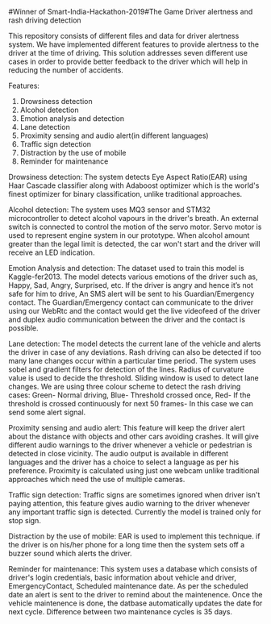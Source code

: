 #Winner of Smart-India-Hackathon-2019#The Game
Driver alertness and rash driving detection

This repository consists of different files and data for driver alertness system.
We have implemented different features to provide alertness to the driver at the time of driving.
This solution addresses seven different use cases in order to provide better feedback to the driver which will help in reducing the number of accidents.

Features:
1) Drowsiness detection
2) Alcohol detection
3) Emotion analysis and detection
4) Lane detection
5) Proximity sensing and audio alert(in different languages)
6) Traffic sign detection 
7) Distraction by the use of mobile
8) Reminder for maintenance

Drowsiness detection:
The system detects Eye Aspect Ratio(EAR) using Haar Cascade classifier along with Adaboost optimizer which is the world's finest optimizer for binary classification, unlike traditional approaches.

Alcohol detection:
The system uses MQ3 sensor and STM32 microcontroller to detect alcohol vapours in the driver's breath. An external switch is connected to control the motion of the servo motor. Servo motor is used to represent engine system in our prototype. When alcohol amount greater than the legal limit is detected, the car won't start and the driver will receive an LED indication.
 
Emotion Analysis and detection:
The dataset used to train this model is Kaggle-fer2013. The model detects various emotions of the driver such as, Happy, Sad, Angry, Surprised, etc. If the driver is angry and hence it’s not safe for him to drive, An SMS alert will be sent to his Guardian/Emergency contact. The Guardian/Emergency contact can communicate to the driver using our WebRtc and the contact would get the live videofeed of the driver and duplex audio communication between the driver and the contact is possible.

Lane detection:
The model detects the current lane of the vehicle and alerts the driver in case of any deviations. Rash driving can also be detected if too many lane changes occur within a particular time period. 
The system uses sobel and gradient filters for detection of the lines. Radius of curvature value is used to decide the threshold. Sliding window is used to detect lane changes. We are using three colour scheme to detect the rash driving cases:
Green- Normal driving, Blue- Threshold crossed once, Red- If the threshold is crossed continuously for next 50 frames- In this case we can send some alert signal.

Proximity sensing and audio alert:
This feature will keep the driver alert about the distance with objects and other cars avoiding crashes. It will give different audio warnings to the driver whenever a vehicle or pedestrian is detected in close vicinity. The audio output is available in different languages and the driver has a choice to select a language as per his preference. Proximity is calculated using just one webcam unlike traditional approaches which need the use of multiple cameras.

Traffic sign detection:
Traffic signs are sometimes ignored when driver isn't paying attention, this feature gives audio warning to the driver whenever any important traffic sign is detected. Currently the model is trained only for stop sign.

Distraction by the use of mobile:
EAR is used to implement this technique. if the driver is on his/her phone for a long time then the system sets off a buzzer sound which alerts the driver.

Reminder for maintenance:
This system uses a database which consists of driver's login credentials, basic information about vehicle and driver, EmergencyContact, Scheduled maintenance date. As per the scheduled date an alert is sent to the driver to remind about the maintenence. Once the vehicle maintenence is done, the datbase automatically updates the date for next cycle. Difference between two maintenance cycles is 35 days.
